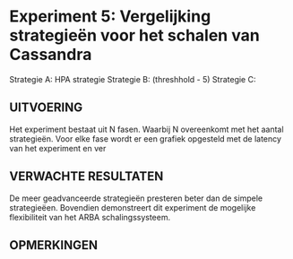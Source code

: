 # Experiment 5: Vergelijking strategieën voor het schalen van Cassandra
Strategie A: HPA strategie
Strategie B: (threshhold - 5)
Strategie C: 

## UITVOERING
Het experiment bestaat uit N fasen. Waarbij N overeenkomt met het aantal strategieën. Voor elke fase wordt er een grafiek opgesteld met de latency van het experiment en ver

## VERWACHTE RESULTATEN
De meer geadvanceerde strategieën presteren beter dan de simpele strategieëen. Bovendien demonstreert dit experiment de mogelijke flexibiliteit van het ARBA schalingssysteem.

## OPMERKINGEN